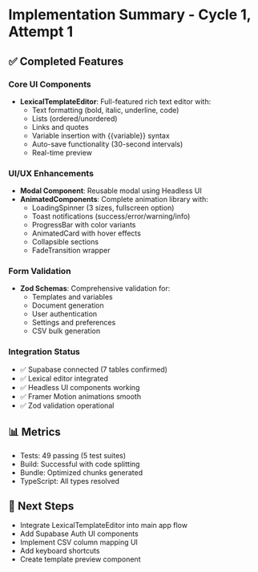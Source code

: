 # Implementation Summary - Cycle 1, Attempt 1

## ✅ Completed Features

### Core UI Components
- **LexicalTemplateEditor**: Full-featured rich text editor with:
  - Text formatting (bold, italic, underline, code)
  - Lists (ordered/unordered)
  - Links and quotes
  - Variable insertion with {{variable}} syntax
  - Auto-save functionality (30-second intervals)
  - Real-time preview

### UI/UX Enhancements
- **Modal Component**: Reusable modal using Headless UI
- **AnimatedComponents**: Complete animation library with:
  - LoadingSpinner (3 sizes, fullscreen option)
  - Toast notifications (success/error/warning/info)
  - ProgressBar with color variants
  - AnimatedCard with hover effects
  - Collapsible sections
  - FadeTransition wrapper

### Form Validation
- **Zod Schemas**: Comprehensive validation for:
  - Templates and variables
  - Document generation
  - User authentication
  - Settings and preferences
  - CSV bulk generation

### Integration Status
- ✅ Supabase connected (7 tables confirmed)
- ✅ Lexical editor integrated
- ✅ Headless UI components working
- ✅ Framer Motion animations smooth
- ✅ Zod validation operational

## 📊 Metrics
- Tests: 49 passing (5 test suites)
- Build: Successful with code splitting
- Bundle: Optimized chunks generated
- TypeScript: All types resolved

## 🎯 Next Steps
- Integrate LexicalTemplateEditor into main app flow
- Add Supabase Auth UI components
- Implement CSV column mapping UI
- Add keyboard shortcuts
- Create template preview component

<!-- FEATURES_STATUS: PARTIAL_COMPLETE -->